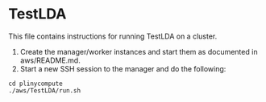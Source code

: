 # TestLDA
This file contains instructions for running TestLDA on a cluster.
1. Create the manager/worker instances and start them as documented in aws/README.md.
2. Start a new SSH session to the manager and do the following:
```
cd plinycompute
./aws/TestLDA/run.sh
```
